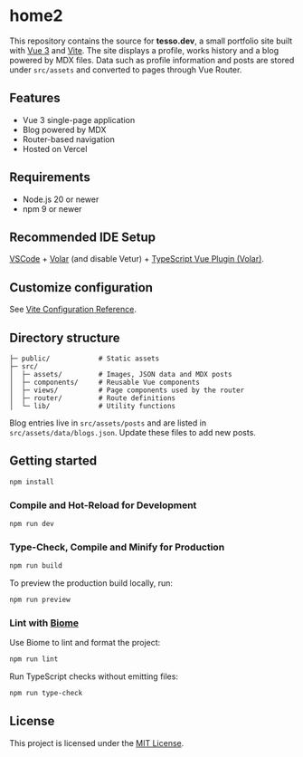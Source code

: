# home2

This repository contains the source for **tesso.dev**, a small portfolio site
built with [Vue&nbsp;3](https://vuejs.org/) and [Vite](https://vitejs.dev/).
The site displays a profile, works history and a blog powered by MDX files.
Data such as profile information and posts are stored under `src/assets` and
converted to pages through Vue Router.

## Features

- Vue 3 single-page application
- Blog powered by MDX
- Router-based navigation
- Hosted on Vercel

## Requirements

- Node.js 20 or newer
- npm 9 or newer

## Recommended IDE Setup

[VSCode](https://code.visualstudio.com/) + [Volar](https://marketplace.visualstudio.com/items?itemName=Vue.volar) (and disable Vetur) + [TypeScript Vue Plugin (Volar)](https://marketplace.visualstudio.com/items?itemName=Vue.vscode-typescript-vue-plugin).

## Customize configuration

See [Vite Configuration Reference](https://vitejs.dev/config/).

## Directory structure

```
├─ public/            # Static assets
├─ src/
│  ├─ assets/         # Images, JSON data and MDX posts
│  ├─ components/     # Reusable Vue components
│  ├─ views/          # Page components used by the router
│  ├─ router/         # Route definitions
│  └─ lib/            # Utility functions
```

Blog entries live in `src/assets/posts` and are listed in
`src/assets/data/blogs.json`. Update these files to add new posts.

## Getting started

```sh
npm install
```

### Compile and Hot-Reload for Development

```sh
npm run dev
```

### Type-Check, Compile and Minify for Production

```sh
npm run build
```

To preview the production build locally, run:

```sh
npm run preview
```

### Lint with [Biome](https://biomejs.dev/)

Use Biome to lint and format the project:
```sh
npm run lint
```

Run TypeScript checks without emitting files:

```sh
npm run type-check
```

## License

This project is licensed under the [MIT License](LICENSE).
